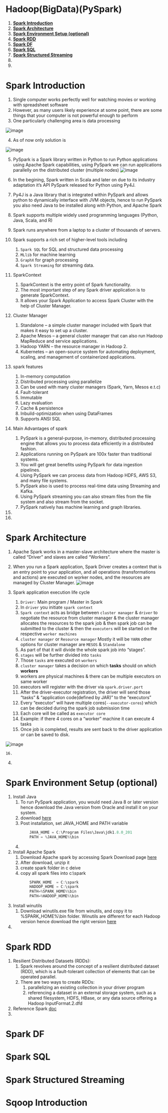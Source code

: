 # Hadoop(BigData)(PySpark)
1. **[Spark Introduction](#Spark-Introduction)**<br>
2. **[Spark Architecture](#Spark-Architecture)**<br>
4. **[Spark Environment Setup (optional)](#Spark-Environment-Setup-(optional))**<br>
5. **[Spark RDD](#Spark-RDD)**<br>
6. **[Spark DF](#Spark-DF)**<br>
7. **[Spark SQL](#Spark-SQL)**<br>
8. **[Spark Structured Streaming ](#Spark-Structured-Streaming)**<br>
9. 
10. 




# Spark Introduction

1. Single computer works perfectly well for watching movies or working with spreadsheet software
2. However, as many users likely experience at some point, there are some things that your computer is not powerful enough to perform
3. One particularly challenging area is data processing

![image](https://user-images.githubusercontent.com/20516321/219564287-0ad2c33d-796d-462b-ad1e-232728786c5b.png)

4. As of now only solution is

![image](https://user-images.githubusercontent.com/20516321/219564499-358f4b9d-b0ca-4d2d-ae9b-e8490d596da9.png)

5. PySpark is a Spark library written in Python to run Python applications using Apache Spark capabilities, using PySpark we can run applications parallelly on the distributed cluster (multiple nodes)
![image](https://user-images.githubusercontent.com/20516321/219563237-0fa081d5-9a9e-4549-be7d-ce0f381a11e0.png)

5. In the begining, Spark written in Scala and later on due to its industry adaptation it’s API PySpark released for Python using Py4J.
6. Py4J is a Java library that is integrated within PySpark and allows python to dynamically interface with JVM objects, hence to run PySpark you also need Java to be installed along with Python, and Apache Spark
7. Spark supports multiple widely used programming languages (Python, Java, Scala, and R)
9. Spark runs anywhere from a laptop to a cluster of thousands of servers.
10. Spark supports a rich set of higher-level tools including
    1. `Spark SQL` for SQL and structured data processing
    2. `MLlib` for machine learning
    3. `GraphX` for graph processing
    4. `Spark Streaming` for streaming data.

11. SparkContext

    1. SparkContext is the entry point of Spark functionality.
    2. The most important step of any Spark driver application is to generate SparkContext. 
    3. It allows your Spark Application to access Spark Cluster with the help of Cluster Manager.

12. Cluster Manager

    1. Standalone – a simple cluster manager included with Spark that makes it easy to set up a cluster.
    2. Apache Mesos – a general cluster manager that can also run Hadoop MapReduce and service applications.
    3. Hadoop YARN – the resource manager in Hadoop 2.
    4. Kubernetes – an open-source system for automating deployment, scaling, and management of containerized applications.

13. spark features

    1. In-memory computation
    2. Distributed processing using parallelize
    3. Can be used with many cluster managers (Spark, Yarn, Mesos e.t.c)
    4. Fault-tolerant
    5. Immutable
    6. Lazy evaluation
    7. Cache & persistence
    8. Inbuild-optimization when using DataFrames
    9. Supports ANSI SQL

12. Main Advantages of spark

    1. PySpark is a general-purpose, in-memory, distributed processing engine that allows you to process data efficiently in a distributed fashion.
    2. Applications running on PySpark are 100x faster than traditional systems.
    3. You will get great benefits using PySpark for data ingestion pipelines.
    4. Using PySpark we can process data from Hadoop HDFS, AWS S3, and many file systems.
    5. PySpark also is used to process real-time data using Streaming and Kafka.
    6. Using PySpark streaming you can also stream files from the file system and also stream from the socket.
    7. PySpark natively has machine learning and graph libraries.
13. 
14. 
# Spark Architecture

1. Apache Spark works in a master-slave architecture where the master is called “Driver” and slaves are called “Workers”. 
2. When you run a Spark application, Spark Driver creates a context that is an entry point to your application, and all operations (transformations and actions) are executed on worker nodes, and the resources are managed by Cluster Manager.
![image](https://user-images.githubusercontent.com/20516321/219567291-4bf422e9-c6fd-4453-8b0c-00f67940ad80.png)

3. Spark application execution life cycle
    1. `Driver:` Main program / Master in Spark
    2. In `driver` you initiate `spark context`
    3. `Spark context` acts as bridge between `cluster manager` & `driver` to negotiate the resource from cluster manager & the cluster manager allocates the resources to the spark job & then spark job can be submitted to the cluster & then the `executers` will be started on the respective `worker machines`
    4. `cluster manager` or `Resource manager` Mostly it will be `YARN` other options for cluster manager are `MESOS` & `Standalone`
    5. As part of that it will divide the whole spark job into “stages”.
    6. `stages` will be further divided into `tasks`
    7. Those `tasks` are executed on `workers`
    8. `cluster manager` takes a decision on which **tasks** should on which **workers**
    9. workers are physical machines & there can be multiple executors on same worker
    10. executors will register with the driver via `spark.driver.port`
    11. After the driver-executor registration, the driver will send those “tasks” & “application code(defined by JAR)” to the “executors”
    12. Every “executor” will have multiple cores(`--executor-cores`) which can be decided during the spark job submission time
    13. Each core will be called as `executor core`
    14. Example: if there 4 cores on a “worker” machine it can execute 4 tasks
    15. Once job is completed, results are sent back to the driver application or can be saved to disk.

![image](https://user-images.githubusercontent.com/20516321/219569398-ead39a2e-83df-4e59-bad8-9860fcd882f5.png)

    16. 

4. 
# Spark Environment Setup (optional)
1. Install Java
    1. To run PySpark application, you would need Java 8 or later version hence download the Java version from Oracle and install it on your system.
    2. download [here](https://www.oracle.com/java/technologies/downloads/#license-lightbox)
    3. Post installation, set JAVA_HOME and PATH variable
        ``` java        
            JAVA_HOME = C:\Program Files\Java\jdk1.8.0_201
            PATH = %JAVA_HOME%\bin
        ```
    4. 
2. Install Apache Spark
    1. Download Apache spark by accessing Spark Download page [here](https://spark.apache.org/downloads.html)
    2. After download, unzip it
    3. create spark folder in c deive
    4. copy all spark files into c:\spark
        ``` java         
            SPARK_HOME  = C:\spark
            HADOOP_HOME = C:\spark
            PATH=%SPARK_HOME%\bin
            PATH=%HADOOP_HOME%\bin
        ```
3. Install winutils
    1. Download winutils.exe file from winutils, and copy it to %SPARK_HOME%\bin folder. Winutils are different for each Hadoop version hence download the right version [here](https://github.com/steveloughran/winutils)
4. 
# Spark RDD
1. Resilient Distributed Datasets (RDDs):
    1. Spark revolves around the concept of a resilient distributed dataset (RDD), which is a fault-tolerant collection of elements that can be operated parallel. 
    2. There are two ways to create RDDs: 
        1. parallelizing an existing collection in your driver program
        2. referencing a dataset in an external storage system, such as a shared filesystem, HDFS, HBase, or any data source offering a Hadoop InputFormat.2.dfd
2. Reference Spark [doc](https://spark.apache.org/docs/latest/rdd-programming-guide.html)
3. 


# Spark DF
# Spark SQL
# Spark Structured Streaming 
# Sqoop Introduction
